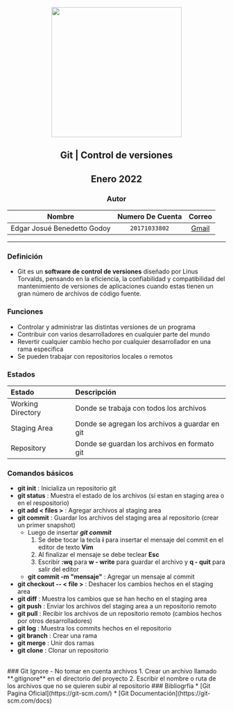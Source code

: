 <div align="center">
    <img src="https://upload.wikimedia.org/wikipedia/commons/thumb/3/3f/Git_icon.svg/1024px-Git_icon.svg.png" width="300px"> </img> 
    
<!-- Encabezado -->
## Git | Control de versiones
## Enero 2022
### Autor 
</div>

| Nombre | Numero De Cuenta | Correo |
|:-------------:| :-----:|:-----:|
| Edgar Josué Benedetto Godoy | `20171033802` | [Gmail](mailto:ejbg597@gmail.com) |

_____

### Definición
* Git es un **software de control de versiones** diseñado por Linus Torvalds, pensando en la eficiencia, la confiabilidad y compatibilidad del mantenimiento de versiones de aplicaciones cuando estas tienen un gran número de archivos de código fuente.

### Funciones
* Controlar y administrar las distintas versiones de un programa
* Contribuir con varios desarrolladores en cualquier parte del mundo
* Revertir cualquier cambio hecho por cualquier desarrollador en una rama especifica
* Se pueden trabajar con repositorios locales o remotos
  
### Estados 
| Estado | Descripción |
|:-------|:------------|
|Working Directory |Donde se trabaja con todos los archivos|
|Staging Area|Donde se agregan los archivos a guardar en git|
|Repository|Donde se guardan los archivos en formato git| 
### Comandos básicos
* **git init** : Inicializa un repositorio git
* **git status** : Muestra el estado de los archivos (si estan en staging area o en el respositorio)
* **git add < files >** : Agregar archivos al staging area
* **git commit** : Guardar los archivos del staging area al repositorio (crear un primer snapshot)
  * Luego de insertar ***git commit*** 
    1. Se debe tocar la tecla **i** para insertar el mensaje del commit en el editor de texto **Vim**
    2. Al finalizar el mensaje se debe teclear **Esc** 
    3. Escribir **:wq** para **w - write** para guardar el archivo y **q - quit** para salir del editor 
  * **git commit -m "mensaje"** : Agregar un mensaje al commit
* **git checkout -- < file >** : Deshacer los cambios hechos en el staging area
* **git diff** : Muestra los cambios que se han hecho en el staging area
* **git push** : Enviar los archivos del staging area a un repositorio remoto
* **git pull** : Recibir los archivos de un repositorio remoto (cambios hechos por otros desarrolladores)
* **git log** : Muestra los commits hechos en el repositorio
* **git branch** : Crear una rama
* **git merge** : Unir dos ramas
* **git clone** : Clonar un repositorio
<br>
### Git Ignore - No tomar en cuenta archivos
1. Crear un archivo llamado **.gitignore** en el directorio del proyecto
2. Escribir el nombre o ruta de los archivos que no se quieren subir al repositorio
### Bibliogrfía
* [Git Pagina Oficial](https://git-scm.com/)
* [Git Documentación](https://git-scm.com/docs)